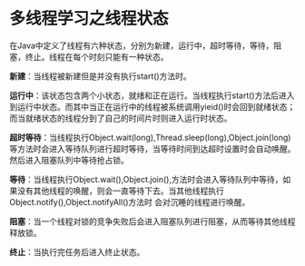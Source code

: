# 多线程学习之线程状态

在Java中定义了线程有六种状态，分别为新建，运行中，超时等待，等待，阻塞，终止。线程在每个时刻只能有一种状态。

**新建**：当线程被新建但是并没有执行start()方法时。

**运行中**：该状态包含两个小状态，就绪和正在运行。当线程执行start()方法后进入到运行中状态。而其中当正在运行中的线程被系统调用yieid()时会回到就绪状态；而当就绪状态的线程分到了自己的时间片时则进入运行时状态。

**超时等待**：当线程执行Object.wait(long),Thread.sleep(long),Object.join(long)等方法时会进入等待队列进行超时等待，当等待时间到达超时设置时会自动唤醒。然后进入阻塞队列中等待抢占锁。

**等待**：当线程执行Object.wait(),Object.join(),方法时会进入等待队列中等待，如果没有其他线程的唤醒，则会一直等待下去。当其他线程执行Object.notify(),Object.notifyAll()方法时 会对沉睡的线程进行唤醒。

**阻塞**：当一个线程对锁的竞争失败后会进入阻塞队列进行阻塞，从而等待其他线程释放锁。

**终止**：当执行完任务后进入终止状态。







































